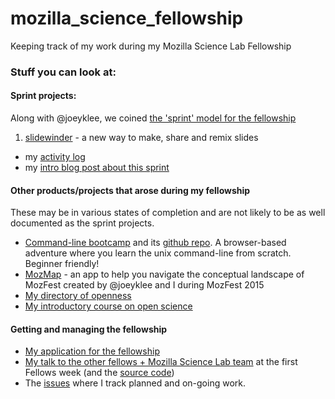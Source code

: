 # mozilla_science_fellowship
Keeping track of my work during my Mozilla Science Lab Fellowship

### Stuff you can look at:

#### Sprint projects:

Along with @joeyklee, we coined [the 'sprint' model for the fellowship](https://github.com/mozillascience/fellows-class-2015/blob/master/fellowship_sprints.md) 

1. [slidewinder](https://github.com/slidewinder/slidewinder) - a new way to make, share and remix slides
  - my [activity log](https://github.com/slidewinder/direction/issues/3)
  - my [intro blog post about this sprint](rik.smith-unna.com/2016/01/11/starting-to-sprint-with-slidewinder/)

#### Other products/projects that arose during my fellowship

These may be in various states of completion and are not likely to be as well documented as the sprint projects.

- [Command-line bootcamp](rik.smith-unna.com/command_line_bootcamp) and its [github repo](https://github.com/Blahah/command_line_bootcamp). A browser-based adventure where you learn the unix command-line from scratch. Beginner friendly!
- [MozMap](http://joeyklee.github.io/mozmap2015/) - an app to help you navigate the conceptual landscape of MozFest created by @joeyklee and I during MozFest 2015
- [My directory of openness](https://github.com/Blahah/how_to_open)
- [My introductory course on open science](https://github.com/Blahah/intro_to_open_science)

#### Getting and managing the fellowship

- [My application for the fellowship](https://github.com/Blahah/mozilla_science_fellowship_application)
- [My talk to the other fellows + Mozilla Science Lab team](http://blahah.net/fellows-onboarding-talk) at the first Fellows week (and the [source code](https://github.com/Blahah/fellows-onboarding-talk))
- The [issues](https://github.com/Blahah/mozilla_science_fellowship/issues) where I track planned and on-going work.

